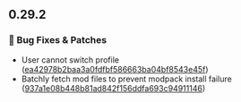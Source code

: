 ## 0.29.2
### 🐛 Bug Fixes & Patches

- User cannot switch profile ([ea42978b2baa3a0fdfbf586663ba04bf8543e45f](https://github.com/Voxelum/x-minecraft-launcher/commit/ea42978b2baa3a0fdfbf586663ba04bf8543e45f))
- Batchly fetch mod files to prevent modpack install failure ([937a1e08b448b81ad842f156ddfa693c94911146](https://github.com/Voxelum/x-minecraft-launcher/commit/937a1e08b448b81ad842f156ddfa693c94911146))